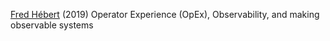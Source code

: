 
[Fred Hébert](https://ferd.ca/operable-software.html)
(2019) Operator Experience (OpEx), Observability, and making observable systems
